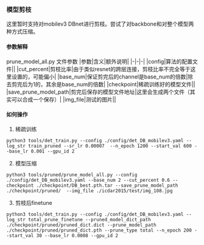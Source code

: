 ### 模型剪枝



这里暂时支持对mobilev3 DBnet进行剪枝。尝试了对backbone和对整个模型两种方式压缩。

#### 参数解释
prune_model_all.py 文件参数
|参数|含义|额外说明|
|-|-|-|
|config|算法的配置文件||
|cut_percent|剪枝比率|由于类似resnet的跨层连接，剪枝比率不完全等于这里设置的，可能偏小|
|base_num|保证剪完后的channel是base_num的倍数|除去剪完后为1的，其余是base_num的倍数|
|checkpoint|稀疏训练好的模型文件||
|save_prune_model_path|剪完后保存的模型文件地址|这里会生成两个文件（其实可以合成一个保存）|
|img_file|测试的图片||

#### 如何操作

1. 稀疏训练
```
python3 tools/det_train.py --config ./config/det_DB_mobilev3.yaml --log_str train_pruned --sr_lr 0.00007  --n_epoch 1200 --start_val 600 --base_lr 0.001 --gpu_id 2
```

2. 模型压缩
```
python3 tools/pruned/prune_model_all.py --config ./config/det_DB_mobilev3.yaml --base_num 2 --cut_percent 0.6 --checkpoint ./checkpoint/DB_best.pth.tar --save_prune_model_path ./checkpoint/pruned/  --img_file ./icdar2015/test/img_108.jpg
```

3. 剪枝后finetune
```
python3 tools/det_train.py --config ./config/det_DB_mobilev3.yaml --log_str total_prune_finetune --pruned_model_dict_path ./checkpoint/pruned/pruned_dict.dict --prune_model_path ./checkpoint/pruned/pruned_dict.pth --prune_type total --n_epoch 200 --start_val 30 --base_lr 0.0008 --gpu_id 2
```


